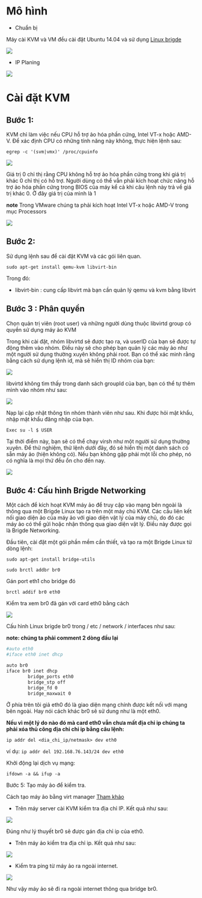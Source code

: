 # Mô hình 
- Chuẩn bị

Máy cài KVM và VM đều cài đặt Ubuntu 14.04 và sử dụng <a href="https://github.com/hocchudong/Linux-bridge">Linux brigde</a> 


<img src="https://github.com/nguyenminh12051997/meditech-thuctap/blob/master/MinhNV/KVM/images/KVM1.PNG?raw=true">

- IP Planing
<img src="https://github.com/nguyenminh12051997/meditech-thuctap/blob/master/MinhNV/KVM/images/ippp.PNG?raw=true">

# Cài đặt KVM
## Bước 1: 
KVM chỉ làm việc nếu CPU hỗ trợ ảo hóa phần cứng, Intel VT-x hoặc AMD-V. Để xác định CPU có những tính năng này không, thực hiện lệnh sau:

``egrep -c '(svm|vmx)' /proc/cpuinfo``

<img src="http://i.imgur.com/KxCFJE2.png">

Giá trị 0 chỉ thị rằng CPU không hỗ trợ ảo hóa phần cứng trong khi giá trị khác 0 chỉ thị có hỗ trợ. Người dùng có thể vẫn phải kích hoạt chức năng hỗ trợ ảo hóa phần cứng trong BIOS của máy kể cả khi câu lệnh này trả về giá trị khác 0. Ở đây giá trị của mình là 1

**note** Trong VMware chúng ta phải kích hoạt Intel VT-x hoặc AMD-V trong mục Processors

<img src="http://i.imgur.com/9CaDfrL.png">

## Bước 2:
 Sử dụng lệnh sau để cài đặt KVM và các gói liên quan. 

``sudo apt-get install qemu-kvm libvirt-bin``

Trong đó:

- libvirt-bin : cung cấp libvirt mà bạn cần quản lý qemu và kvm bằng libvirt

## Bước 3 : Phân quyền

Chọn quản trị viên (root user) và những người dùng thuộc libvirtd group có quyền sử dụng máy ảo KVM

Trong khi cài đặt, nhóm libvirtd sẽ được tạo ra, và userID của bạn sẽ được tự động thêm vào nhóm. Điều này sẽ cho phép bạn quản lý các máy ảo như một người sử dụng thường xuyên không phải root. Bạn có thể xác minh rằng bằng cách sử dụng lệnh id, mà sẽ hiển thị ID nhóm của bạn:

<img src="http://i.imgur.com/NI2RTLk.png">

libvirtd không tìm thấy trong danh sách groupId của bạn, bạn có thể tự thêm mình vào nhóm như sau:

<img src="http://i.imgur.com/yG4LZxi.png">


Nạp lại cập nhật thông tin nhóm thành viên như sau. Khi được hỏi mật khẩu, nhập mật khẩu đăng nhập của bạn.

``Exec su -l $ USER``

Tại thời điểm này, bạn sẽ có thể chạy virsh như một người sử dụng thường xuyên. Để thử nghiệm, thử lệnh dưới đây, đó sẽ hiển thị một danh sách có sẵn máy ảo (hiện không có). Nếu bạn không gặp phải một lỗi cho phép, nó có nghĩa là mọi thứ đều ổn cho đến nay.

<img src="http://i.imgur.com/5EhqA7J.png">

## Bước 4: Cấu hình Brigde Networking

Một cách để kích hoạt KVM máy ảo để truy cập vào mạng bên ngoài là thông qua một Brigde Linux tạo ra trên một máy chủ KVM. Các cầu liên kết nối giao diện ảo của máy ảo với giao diện vật lý của máy chủ, do đó các máy ảo có thể gửi hoặc nhận thông qua giao diện vật lý. Điều này được gọi là  Brigde Networking.

Đầu tiên, cài đặt một gói phần mềm cần thiết, và tạo ra một Brigde Linux từ dòng lệnh:

``sudo apt-get install bridge-utils``

```sudo brctl addbr br0```

Gán port eth1 cho bridge đó

``brctl addif br0 eth0``

Kiểm tra xem br0 đã gán với card eth0 bằng cách

<img src="http://i.imgur.com/SFhwAy0.png">

Cấu hình Linux brigde br0 trong / etc / network / interfaces như sau:

**note: chúng ta phải comment 2 dòng đầu lại**

```sh
#auto eth0 
#iface eth0 inet dhcp 

auto br0 
iface br0 inet dhcp 
        bridge_ports eth0 
        bridge_stp off 
        bridge_fd 0 
        bridge_maxwait 0
```

Ở phía trên tôi giả eth0 đó là giao diện mạng chính được kết nối với mạng bên ngoài. Hay nói cách khác br0 sẽ sử dung như là một eth0.

**Nếu vì một lý do nào đó mà card eth0 vẫn chưa mất địa chỉ ip chúng ta phải xóa thủ công địa chỉ chỉ ip bằng câu lệnh:**

``ip addr del <dia_chi_ip/netmask> dev eth0``

ví dụ:  ``ip addr del 192.168.76.143/24 dev eth0 ``

Khởi động lại dịch vụ mạng:

``ifdown -a && ifup -a``



Bước 5: Tạo máy ảo để kiểm tra.

Cách tạo máy ảo bằng virt manager <a href="https://github.com/nguyenminh12051997/meditech-thuctap/blob/master/MinhNV/KVM/docs/th%E1%BB%B1c%20h%C3%A0nh/s%E1%BB%AD%20d%E1%BB%A5ng%20virt%20manager.md">Tham khảo</a> 

- Trên máy server cài KVM kiểm tra địa chỉ IP. Kết quả như sau: 

<img src="http://i.imgur.com/UUqj1Nd.png">

Đúng như lý thuyết br0 sẽ được gán địa chỉ ip của eth0.

- Trên máy ảo kiểm tra địa chỉ ip. Kết quả như sau:

<img src="http://i.imgur.com/0uTS1aw.png">

- Kiểm tra ping từ máy ảo ra ngoài internet.

<img src="http://i.imgur.com/K9uik76.png">

Như vậy máy ảo sẽ đi ra ngoài internet thông qua bridge br0.



























































































































































